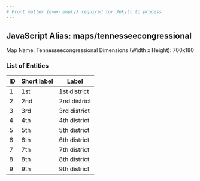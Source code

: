 ```yaml
---
# Front matter (even empty) required for Jekyll to process
---
```


## JavaScript Alias: maps/tennesseecongressional

Map Name: Tennesseecongressional
Dimensions (Width x Height): 700x180





### List of Entities

ID | Short label | Label
---|---|---|
1|1st|1st district
2|2nd|2nd district
3|3rd|3rd district
4|4th|4th district
5|5th|5th district
6|6th|6th district
7|7th|7th district
8|8th|8th district
9|9th|9th district

